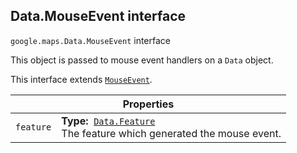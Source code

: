 <h2 id="Data.MouseEvent"> Data.MouseEvent interface </h2><p>
<code><span itemprop="path">google.maps</span>.<span itemprop="name">Data.MouseEvent</span></code>
interface
</p><p>This object is passed to mouse event handlers on a <code>Data</code> object.</p><p>This interface extends
<code><a href="https://github.com/amenadiel/google-maps-documentation/blob/master/docs/MouseEvent.md">MouseEvent</a></code>.
</p><div class="devsite-table-wrapper"><table class="properties responsive" summary="interface Data.MouseEvent - Properties">
<thead>
<tr><th colspan="2">Properties</th>
</tr></thead>
<tbody>
<tr id="Data.MouseEvent.feature">
<td><code><span>feature</span></code></td>
<td><div><strong>Type:</strong>&nbsp; <code><a href="https://github.com/amenadiel/google-maps-documentation/blob/master/docs/Data.Feature.md">Data.Feature</a></code></div>
<div class="desc">The feature which generated the mouse event.</div></td>
</tr>
</tbody>
</table></div>